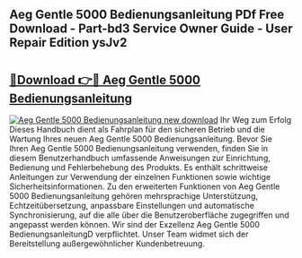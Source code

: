 ## Aeg Gentle 5000 Bedienungsanleitung PDf Free Download - Part-bd3 Service Owner Guide - User Repair Edition ysJv2

# <h2><a href="http://df5v47.blite.top/?on=Aeg+Gentle+5000+Bedienungsanleitung">🔗Download 👉🔴 Aeg Gentle 5000 Bedienungsanleitung</a></h2>

[![Aeg Gentle 5000 Bedienungsanleitung new download](https://i.imgur.com/lujVjoI.png)](http://df5v47.blite.top/?on=Aeg+Gentle+5000+Bedienungsanleitung)
Ihr Weg zum Erfolg Dieses Handbuch dient als Fahrplan für den sicheren Betrieb und die Wartung Ihres neuen Aeg Gentle 5000 Bedienungsanleitung. Bevor Sie Ihren Aeg Gentle 5000 Bedienungsanleitung verwenden, finden Sie in diesem Benutzerhandbuch umfassende Anweisungen zur Einrichtung, Bedienung und Fehlerbehebung des Produkts. Es enthält schrittweise Anleitungen zur Verwendung der einzelnen Funktionen sowie wichtige Sicherheitsinformationen. Zu den erweiterten Funktionen von Aeg Gentle 5000 Bedienungsanleitung gehören mehrsprachige Unterstützung, Echtzeitübersetzung, anpassbare Einstellungen und automatische Synchronisierung, auf die alle über die Benutzeroberfläche zugegriffen und angepasst werden können. Wir sind der Exzellenz Aeg Gentle 5000 BedienungsanleitungD verpflichtet. Unser Team widmet sich der Bereitstellung außergewöhnlicher Kundenbetreuung.
